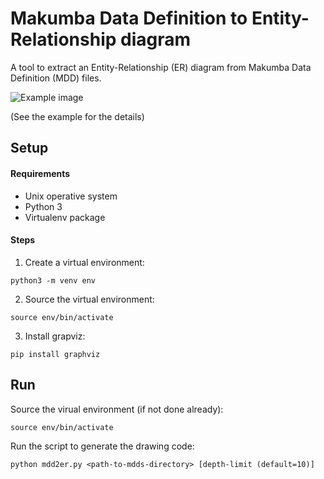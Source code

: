 # Makumba Data Definition to Entity-Relationship diagram

A tool to extract an Entity-Relationship (ER) diagram from Makumba Data Definition (MDD) files.

![Example image](https://github.com/samupino/mdd-to-er/blob/master/example/example_image.png)

(See the example for the details)

## Setup

#### Requirements

- Unix operative system
- Python 3
- Virtualenv package

#### Steps

1. Create a virtual environment:

`python3 -m venv env`

2. Source the virtual environment:

`source env/bin/activate`

3. Install grapviz:

`pip install graphviz`

## Run

Source the virual environment (if not done already):

`source env/bin/activate`

Run the script to generate the drawing code:

`python mdd2er.py <path-to-mdds-directory> [depth-limit (default=10)]`
